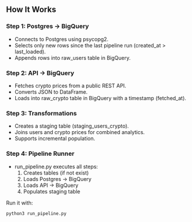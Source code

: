 ## How It Works

### Step 1: Postgres → BigQuery
- Connects to Postgres using psycopg2.
- Selects only new rows since the last pipeline run (created_at > last_loaded).
- Appends rows into raw_users table in BigQuery.

### Step 2: API → BigQuery
- Fetches crypto prices from a public REST API.
- Converts JSON to DataFrame.
- Loads into raw_crypto table in BigQuery with a timestamp (fetched_at).

### Step 3: Transformations
- Creates a staging table (staging_users_crypto).
- Joins users and crypto prices for combined analytics.
- Supports incremental population.

### Step 4: Pipeline Runner
- run_pipeline.py executes all steps:
  1. Creates tables (if not exist)
  2. Loads Postgres → BigQuery
  3. Loads API → BigQuery
  4. Populates staging table

Run it with:
```bash
python3 run_pipeline.py
```
